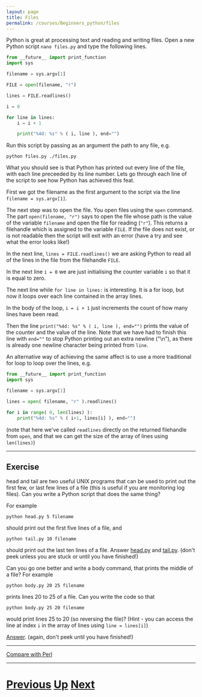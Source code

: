 ```yaml
---
layout: page
title: Files
permalink: /courses/Beginners_python/files
---
```


Python is great at processing text and reading and writing files. Open a new Python script `nano files.py` and type the following lines.

```python
from __future__ import print_function
import sys

filename = sys.argv[1]

FILE = open(filename, "r")

lines = FILE.readlines()

i = 0

for line in lines:
    i = i + 1

    print("%4d: %s" % ( i, line ), end="")
```

Run this script by passing as an argument the path to any file, e.g.

    python files.py ./files.py

What you should see is that Python has printed out every line of the file, with each line preceeded by its line number. Lets go through each line of the script to see how Python has achieved this feat.

First we got the filename as the first argument to the script via the line `filename = sys.argv[1]`.

The next step was to open the file. You open files using the `open` command. The part `open(filename, "r")` says to open the file whose path is the value of the variable `filename` and open the file for reading (`"r"`). This returns a filehandle which is assigned to the variable `FILE`. If the file does not exist, or is not readable then the script will exit with an error (have a try and see what the error looks like!)

In the next line, `lines = FILE.readlines()` we are asking Python to read all of the lines in the file from the filehandle `FILE`.

In the next line `i = 0` we are just initialising the counter variable `i` so that it is equal to zero.

The next line while `for line in lines:` is interesting. It is a for loop, but now it loops over each line contained in the array lines.

In the body of the loop, `i = i + 1` just increments the count of how many lines have been read.

Then the line `print("%4d: %s" % ( i, line ), end="")` prints the value of the counter and the value of the line. Note that we have had to finish this line with `end=""` to stop Python printing out an extra newline ("\n"), as there is already one newline character being printed from `line`.

An alternative way of achieving the same affect is to use a more traditional for loop to loop over the lines, e.g.

```python
from __future__ import print_function
import sys

filename = sys.argv[1]

lines = open( filename, "r" ).readlines()

for i in range( 0, len(lines) ):
    print("%4d: %s" % ( i+1, lines[i] ), end="")
```

(note that here we've called `readlines` directly on the returned filehandle from `open`, and that we can get the size of the array of lines using `len(lines)`)

***

## Exercise

head and tail are two useful UNIX programs that can be used to print out the first few, or last few lines of a file (this is useful if you are monitoring log files). Can you write a Python script that does the same thing?

For example

    python head.py 5 filename

should print out the first five lines of a file, and

    python tail.py 10 filename

should print out the last ten lines of a file.
Answer [head.py](files_head.md) and [tail.py](files_tail.md). (don't peek unless you are stuck or until you have finished!)

Can you go one better and write a body command, that prints the middle of a file? For example

    python body.py 20 25 filename

prints lines 20 to 25 of a file. Can you write the code so that

    python body.py 25 20 filename

would print lines 25 to 20 (so reversing the file)? (Hint - you can access the line at index `i` in the array of lines using `line = lines[i]`)

[Answer](files_body.md). (again, don't peek until you have finished!)

***

[Compare with Perl](../beginning_perl/files.md)

***

# [Previous](conditions.md) [Up](README.md) [Next](writing.md)
